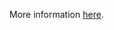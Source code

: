 More information [here](https://docs.prismacloud.io/en/enterprise-edition/policy-reference/aws-policies/aws-general-policies/ensure-aws-kinesis-firehoses-delivery-stream-is-encrypted).

